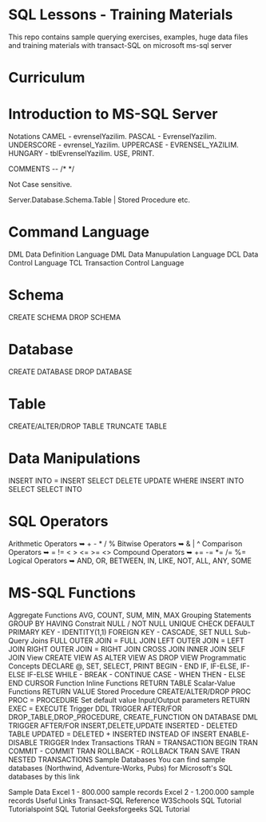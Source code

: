 # SQL Lessons - Training Materials
This repo contains sample querying exercises, examples, huge data files and training materials with transact-SQL on microsoft ms-sql server
# Curriculum
# Introduction to MS-SQL Server

Notations
CAMEL - evrenselYazilim.
PASCAL - EvrenselYazilim.
UNDERSCORE - evrensel_Yazilim.
UPPERCASE - EVRENSEL_YAZILIM.
HUNGARY - tblEvrenselYazilim.
USE, PRINT.

COMMENTS -- /* */

Not Case sensitive.

Server.Database.Schema.Table | Stored Procedure etc.

# Command Language
DML Data Definition Language
DML Data Manupulation Language 
DCL Data Control Language
TCL Transaction Control Language

# Schema
CREATE SCHEMA
DROP SCHEMA

# Database
CREATE DATABASE
DROP DATABASE

# Table
CREATE/ALTER/DROP TABLE
TRUNCATE TABLE

# Data Manipulations
INSERT INTO = INSERT
SELECT
DELETE
UPDATE
WHERE
INSERT INTO SELECT
SELECT INTO

# SQL Operators
Arithmetic Operators ➥ + - * / %
Bitwise Operators ➥ & | ^
Comparison Operators ➥ = != < > <= >= <>
Compound Operators ➥ += -= *= /= %=
Logical Operators ➥ AND, OR, BETWEEN, IN, LIKE, NOT, ALL, ANY, SOME

# MS-SQL Functions
Aggregate Functions
AVG, COUNT, SUM, MIN, MAX
Grouping Statements
GROUP BY
HAVING
Constrait
NULL / NOT NULL
UNIQUE
CHECK
DEFAULT
PRIMARY KEY - IDENTITY(1,1)
FOREIGN KEY - CASCADE, SET NULL
Sub-Query
Joins
FULL OUTER JOIN = FULL JOIN
LEFT OUTER JOIN = LEFT JOIN
RIGHT OUTER JOIN = RIGHT JOIN
CROSS JOIN
INNER JOIN
SELF JOIN
View
CREATE VIEW AS
ALTER VIEW AS
DROP VIEW
Programmatic Concepts
DECLARE @, SET, SELECT, PRINT
BEGIN - END
IF, IF-ELSE, IF-ELSE IF-ELSE
WHILE - BREAK - CONTINUE
CASE - WHEN THEN - ELSE END
CURSOR
Function
Inline Functions
RETURN TABLE
Scalar-Value Functions
RETURN VALUE
Stored Procedure
CREATE/ALTER/DROP PROC
PROC = PROCEDURE
Set default value
Input/Output parameters
RETURN
EXEC = EXECUTE
Trigger
DDL TRIGGER
AFTER/FOR DROP_TABLE,DROP_PROCEDURE, CREATE_FUNCTION
ON DATABASE
DML TRIGGER
AFTER/FOR INSERT,DELETE,UPDATE
INSERTED - DELETED TABLE
UPDATED = DELETED + INSERTED
INSTEAD OF INSERT
ENABLE-DISABLE TRIGGER
Index
Transactions
TRAN = TRANSACTION
BEGIN TRAN
COMMIT - COMMIT TRAN
ROLLBACK - ROLLBACK TRAN
SAVE TRAN
NESTED TRANSACTIONS
Sample Databases
You can find sample databases (Northwind, Adventure-Works, Pubs) for Microsoft's SQL databases by this link

Sample Data
Excel 1 - 800.000 sample records
Excel 2 - 1.200.000 sample records
Useful Links
Transact-SQL Reference
W3Schools SQL Tutorial
Tutorialspoint SQL Tutorial
Geeksforgeeks SQL Tutorial
